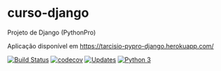 # curso-django
Projeto de Django (PythonPro)

Aplicação disponível em https://tarcisio-pypro-django.herokuapp.com/

[![Build Status](https://travis-ci.org/tarcisio-sousa/curso-django.svg?branch=master)](https://travis-ci.org/tarcisio-sousa/curso-django)
[![codecov](https://codecov.io/gh/pythonprobr/libpythonpro/branch/master/graph/badge.svg)](https://codecov.io/gh/tarcisio-sousa/curso-django)
[![Updates](https://pyup.io/repos/github/tarcisio-sousa/curso-django/shield.svg)](https://pyup.io/repos/github/tarcisio-sousa/curso-django/)
[![Python 3](https://pyup.io/repos/github/tarcisio-sousa/curso-django/python-3-shield.svg)](https://pyup.io/repos/github/tarcisio-sousa/curso-django/)
